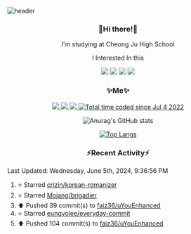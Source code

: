 ![header](https://capsule-render.vercel.app/api?type=rect&section=header&text=%20faiz%20&color=0:7c4497,100:dc2632&textBg=true&fontColor=FFFFFF)

<h3 align="center"> 👋Hi there!👋 </h3>

<p align="center"> I'm studying at Cheong Ju High School </p>

<p align="center"> I Interested In this </p>

<p align="center"> <img src="https://img.shields.io/badge/Kotlin-1AA2D4?style=flat-square&logo=Kotlin&logoColor=white"/> <img src="https://img.shields.io/badge/Java-007396?style=flat-square&logo=Java&logoColor=white"/> <img src="https://img.shields.io/badge/Java Script-ffb13b?style=flat-square&logo=JavaScript&logoColor=white"/> <img src="https://img.shields.io/badge/C++-005a9c?style=flat-square&logo=C%2B%2B&logoColor=white"/></p>


<h3 align="center"> ✨Me✨  </h3>

<p align="center"> <a href="https://twitch.tv/faiz36_"><img src="https://img.shields.io/badge/Twitch-8f43ff?style=flat-square&logo=Twitch&logoColor=white"/> <a href="https://discord.gg/sNTgZTXxrs"><img src="https://img.shields.io/badge/Discord-5865f2?style=flat-square&logo=Discord&logoColor=white"/> <a href="https://steamcommunity.com/id/faiz36_"><img src="https://img.shields.io/badge/Steam-06183a?style=flat-square&logo=Steam&logoColor=white"/> <a href="https://wakatime.com/@48fbe9c0-aa7c-4616-ac7f-302d91f51bb7"><img src="https://wakatime.com/badge/user/48fbe9c0-aa7c-4616-ac7f-302d91f51bb7.svg" alt="Total time coded since Jul 4 2022" /></a></p>

<div align="center" style="text-align:center">
  
![Anurag's GitHub stats](https://github-readme-stats.vercel.app/api?username=faiz36&show_icons=true) 

[![Top Langs](https://github-readme-stats.vercel.app/api/top-langs/?username=faiz36&layout=compact&langs_count=10)](https://github.com/anuraghazra/github-readme-stats)
  </div>

<h3 align="center"> ⚡️Recent Activity⚡️ </h3>

<!--RECENT_ACTIVITY:last_update-->
Last Updated: Wednesday, June 5th, 2024, 9:36:56 PM
<!--RECENT_ACTIVITY:last_update_end-->

<!--RECENT_ACTIVITY:start-->
1. ⭐ Starred [crizin/korean-romanizer](https://github.com/crizin/korean-romanizer)
2. ⭐ Starred [Mojang/brigadier](https://github.com/Mojang/brigadier)
3. ⬆️ Pushed 39 commit(s) to [faiz36/uYouEnhanced](https://github.com/faiz36/uYouEnhanced)
4. ⭐ Starred [eungyolee/everyday-commit](https://github.com/eungyolee/everyday-commit)
5. ⬆️ Pushed 104 commit(s) to [faiz36/uYouEnhanced](https://github.com/faiz36/uYouEnhanced)
<!--RECENT_ACTIVITY:end-->
